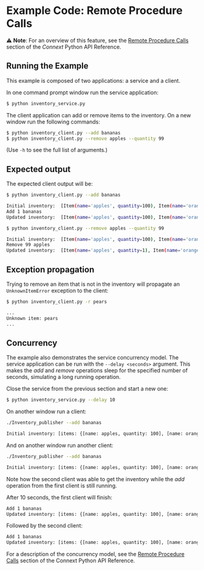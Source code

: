# Example Code: Remote Procedure Calls

:warning: **Note**: For an overview of this feature, see the
[Remote Procedure Calls](https://community.rti.com/static/documentation/connext-dds/7.2.0/doc/api/connext_dds/api_python/rpc.html#remote-procedure-calls)
section of the *Connext* Python API Reference.

## Running the Example

This example is composed of two applications: a service and a client.

In one command prompt window run the service application:

```sh
$ python inventory_service.py
```

The client application can add or remove items to the inventory. On a new
window run the following commands:

```sh
$ python inventory_client.py --add bananas
$ python inventory_client.py --remove apples --quantity 99
```

(Use ``-h`` to see the full list of arguments.)


## Expected output

The expected client output will be:

```sh
$ python inventory_client.py --add bananas

Initial inventory:  [Item(name='apples', quantity=100), Item(name='oranges', quantity=50)]
Add 1 bananas
Updated inventory:  [Item(name='apples', quantity=100), Item(name='oranges', quantity=50), Item(name='bananas', quantity=1)]
```

```sh
$ python inventory_client.py --remove apples --quantity 99

Initial inventory:  [Item(name='apples', quantity=100), Item(name='oranges', quantity=50), Item(name='bananas', quantity=1)]
Remove 99 apples
Updated inventory:  [Item(name='apples', quantity=1), Item(name='oranges', quantity=50), Item(name='bananas', quantity=1)]
```

## Exception propagation

Trying to remove an item that is not in the inventory will propagate an
`UnknownItemError` exception to the client:

```sh
$ python inventory_client.py -r pears

...
Unknown item: pears
...
```
## Concurrency

The example also demonstrates the service concurrency model. The service
application can be run with the `--delay <seconds>` argument. This makes the
*add* and *remove* operations sleep for the specified number of seconds,
simulating a long running operation.

Close the service from the previous section and start a new one:

```sh
$ python inventory_service.py --delay 10
```

On another window run a client:

```sh
./Inventory_publisher --add bananas

Initial inventory: [items: {[name: apples, quantity: 100], [name: oranges, quantity: 50]}]
```

And on another window run another client:

```sh
./Inventory_publisher --add bananas

Initial inventory: [items: {[name: apples, quantity: 100], [name: oranges, quantity: 50]}]
```

Note how the second client was able to get the inventory while the *add*
operation from the first client is still running.

After 10 seconds, the first client will finish:

```sh
Add 1 bananas
Updated inventory: [items: {[name: apples, quantity: 100], [name: oranges, quantity: 50], [name: bananas, quantity: 1]}]
```

Followed by the second client:

```sh
Add 1 bananas
Updated inventory: [items: {[name: apples, quantity: 100], [name: oranges, quantity: 50], [name: bananas, quantity: 2]}]
```

For a description of the concurrency model, see the
[Remote Procedure Calls](https://community.rti.com/static/documentation/connext-dds/7.2.0/doc/api/connext_dds/api_python/rpc.html#remote-procedure-calls)
section of the Connext Python API Reference.
